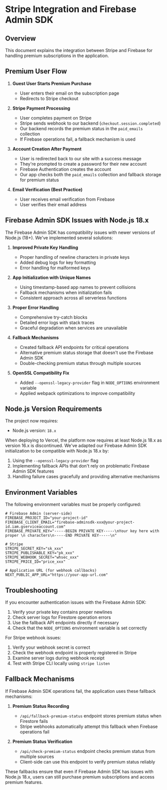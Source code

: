 # Stripe Integration and Firebase Admin SDK

## Overview

This document explains the integration between Stripe and Firebase for handling premium subscriptions in the application.

## Premium User Flow

1. **Guest User Starts Premium Purchase**
   - User enters their email on the subscription page
   - Redirects to Stripe checkout

2. **Stripe Payment Processing**
   - User completes payment on Stripe
   - Stripe sends webhook to our backend (`checkout.session.completed`)
   - Our backend records the premium status in the `paid_emails` collection
   - If Firebase operations fail, a fallback mechanism is used

3. **Account Creation After Payment**
   - User is redirected back to our site with a success message
   - They're prompted to create a password for their new account
   - Firebase Authentication creates the account
   - Our app checks both the `paid_emails` collection and fallback storage for premium status

4. **Email Verification (Best Practice)**
   - User receives email verification from Firebase
   - User verifies their email address

## Firebase Admin SDK Issues with Node.js 18.x

The Firebase Admin SDK has compatibility issues with newer versions of Node.js (18+). We've implemented several solutions:

1. **Improved Private Key Handling**
   - Proper handling of newline characters in private keys
   - Added debug logs for key formatting
   - Error handling for malformed keys

2. **App Initialization with Unique Names**
   - Using timestamp-based app names to prevent collisions
   - Fallback mechanisms when initialization fails
   - Consistent approach across all serverless functions

3. **Proper Error Handling**
   - Comprehensive try-catch blocks
   - Detailed error logs with stack traces
   - Graceful degradation when services are unavailable

4. **Fallback Mechanisms**
   - Created fallback API endpoints for critical operations
   - Alternative premium status storage that doesn't use the Firebase Admin SDK
   - Double-checking premium status through multiple sources

5. **OpenSSL Compatibility Fix**
   - Added `--openssl-legacy-provider` flag in `NODE_OPTIONS` environment variable
   - Applied webpack optimizations to improve compatibility

## Node.js Version Requirements

The project now requires:
- Node.js version: `18.x`

When deploying to Vercel, the platform now requires at least Node.js 18.x as version 16.x is discontinued. 
We've adapted our Firebase Admin SDK initialization to be compatible with Node.js 18.x by:

1. Using the `--openssl-legacy-provider` flag
2. Implementing fallback APIs that don't rely on problematic Firebase Admin SDK features
3. Handling failure cases gracefully and providing alternative mechanisms

## Environment Variables

The following environment variables must be properly configured:

```
# Firebase Admin (server-side)
FIREBASE_PROJECT_ID="your-project-id"
FIREBASE_CLIENT_EMAIL="firebase-adminsdk-xxx@your-project-id.iam.gserviceaccount.com"
FIREBASE_PRIVATE_KEY="-----BEGIN PRIVATE KEY-----\nYour key here with proper \n characters\n-----END PRIVATE KEY-----\n"

# Stripe
STRIPE_SECRET_KEY="sk_xxx"
STRIPE_PUBLISHABLE_KEY="pk_xxx"
STRIPE_WEBHOOK_SECRET="whsec_xxx"
STRIPE_PRICE_ID="price_xxx"

# Application URL (for webhook callbacks)
NEXT_PUBLIC_APP_URL="https://your-app-url.com"
```

## Troubleshooting

If you encounter authentication issues with the Firebase Admin SDK:

1. Verify your private key contains proper newlines
2. Check server logs for Firestore operation errors
3. Use the fallback API endpoints directly if necessary
4. Check that the `NODE_OPTIONS` environment variable is set correctly

For Stripe webhook issues:

1. Verify your webhook secret is correct
2. Check the webhook endpoint is properly registered in Stripe
3. Examine server logs during webhook receipt
4. Test with Stripe CLI locally using `stripe listen`

## Fallback Mechanisms

If Firebase Admin SDK operations fail, the application uses these fallback mechanisms:

1. **Premium Status Recording**
   - `/api/fallback-premium-status` endpoint stores premium status when Firestore fails
   - Stripe webhooks automatically attempt this fallback when Firebase operations fail

2. **Premium Status Verification**
   - `/api/check-premium-status` endpoint checks premium status from multiple sources
   - Client-side can use this endpoint to verify premium status reliably

These fallbacks ensure that even if Firebase Admin SDK has issues with Node.js 18.x, 
users can still purchase premium subscriptions and access premium features. 